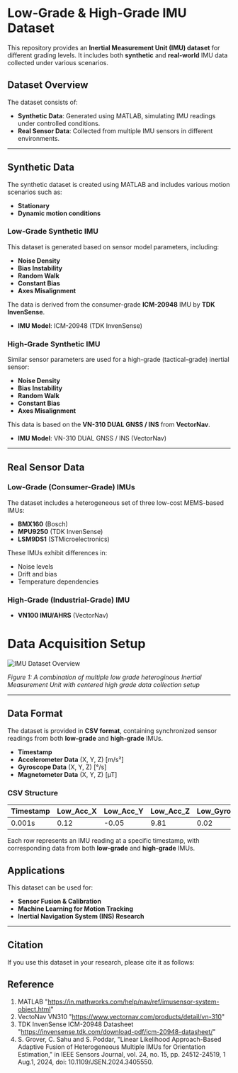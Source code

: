 # Low-Grade & High-Grade IMU Dataset  

This repository provides an **Inertial Measurement Unit (IMU) dataset** for different grading levels. It includes both **synthetic** and **real-world** IMU data collected under various scenarios.  

## Dataset Overview  

The dataset consists of:  
- **Synthetic Data**: Generated using MATLAB, simulating IMU readings under controlled conditions.  
- **Real Sensor Data**: Collected from multiple IMU sensors in different environments.  

---

## **Synthetic Data**  

The synthetic dataset is created using MATLAB and includes various motion scenarios such as:  
- **Stationary**  
- **Dynamic motion conditions**  

### **Low-Grade Synthetic IMU**  
This dataset is generated based on sensor model parameters, including:  
- **Noise Density**  
- **Bias Instability**  
- **Random Walk**  
- **Constant Bias**  
- **Axes Misalignment**  

The data is derived from the consumer-grade **ICM-20948** IMU by **TDK InvenSense**.  

- **IMU Model**: ICM-20948 (TDK InvenSense)  

### **High-Grade Synthetic IMU**  
Similar sensor parameters are used for a high-grade (tactical-grade) inertial sensor:  
- **Noise Density**  
- **Bias Instability**  
- **Random Walk**  
- **Constant Bias**  
- **Axes Misalignment**  

This data is based on the **VN-310 DUAL GNSS / INS** from **VectorNav**.  

- **IMU Model**: VN-310 DUAL GNSS / INS (VectorNav)  

---

## **Real Sensor Data**  

### **Low-Grade (Consumer-Grade) IMUs**  
The dataset includes a heterogeneous set of three low-cost MEMS-based IMUs:  
- **BMX160** (Bosch)  
- **MPU9250** (TDK InvenSense)  
- **LSM9DS1** (STMicroelectronics)  

These IMUs exhibit differences in:  
- Noise levels  
- Drift and bias  
- Temperature dependencies  

### **High-Grade (Industrial-Grade) IMU**  
- **VN100 IMU/AHRS** (VectorNav)  

# Data Acquisition Setup  

![IMU Dataset Overview](images/imu_dataset_banner.png)  

*Figure 1: A combination of multiple low grade heteroginous Inertial Measurement Unit with centered high grade data collection setup*  

---

## Data Format  

The dataset is provided in **CSV format**, containing synchronized sensor readings from both **low-grade** and **high-grade** IMUs.  

- **Timestamp**  
- **Accelerometer Data** (X, Y, Z) [m/s²]  
- **Gyroscope Data** (X, Y, Z) [°/s]  
- **Magnetometer Data** (X, Y, Z) [µT] 

### **CSV Structure**  

|Timestamp|Low_Acc_X|Low_Acc_Y|Low_Acc_Z|Low_Gyro_X|Low_Gyro_Y|Low_Gyro_Z|Low_Mag_X|Low_Mag_Y|Low_Mag_Z|High_Acc_X|High_Acc_Y|High_Acc_Z|High_Gyro_X|High_Gyro_Y|High_Gyro_Z|High_Mag_X|High_Mag_Y|High_Mag_Z|    
|---------|---------|---------|---------|----------|----------|----------|---------|---------|---------|----------|----------|----------|-----------|-----------|-----------|----------|----------|----------|   
| 0.001s  | 0.12    | -0.05   | 9.81    | 0.02     | -0.01    |  0.03    |  45.2   |  -30.1  |  12.7   |  0.12    |  -0.05   |  9.81    |  0.002    |  -0.001   |   0.003   |   45.2   |  -30.1   |   12.7   |   

Each row represents an IMU reading at a specific timestamp, with corresponding data from both **low-grade** and **high-grade** IMUs.  


## **Applications**  

This dataset can be used for:  
- **Sensor Fusion & Calibration**  
- **Machine Learning for Motion Tracking**  
- **Inertial Navigation System (INS) Research**  

---

## Citation  

If you use this dataset in your research, please cite it as follows:  

## Reference
1. MATLAB "https://in.mathworks.com/help/nav/ref/imusensor-system-object.html"
2. VectoNav VN310 "https://www.vectornav.com/products/detail/vn-310"
3. TDK InvenSense ICM-20948 Datasheet "https://invensense.tdk.com/download-pdf/icm-20948-datasheet/"
4. S. Grover, C. Sahu and S. Poddar, "Linear Likelihood Approach-Based Adaptive Fusion of Heterogeneous Multiple IMUs for Orientation Estimation," in IEEE Sensors Journal, vol. 24, no. 15, pp. 24512-24519, 1 Aug.1, 2024, doi: 
   10.1109/JSEN.2024.3405550.


